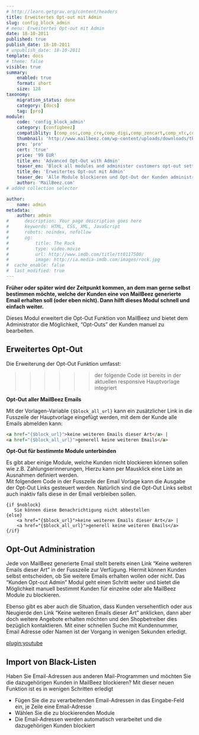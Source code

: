 ```yaml
---
# http://learn.getgrav.org/content/headers
title: Erweitertes Opt-out mit Admin
slug: config_block_admin
# menu: Erweitertes Opt-out mit Admin
date: 18-10-2011
published: true
publish_date: 18-10-2011
# unpublish_date: 18-10-2011
template: docs
# theme: false
visible: true
summary:
    enabled: true
    format: short
    size: 128
taxonomy:
    migration_status: done
    category: [docs]
    tag: [pro]
module:
    code: 'config_block_admin'
    category: [configbeez]
    compatiblity: [comp_osc,comp_cre,comp_digi,comp_zencart,comp_xtc,comp_xtcm2,comp_gambio]
    thumbnail: 'http://www.mailbeez.com/wp-content/uploads/downloads/thumbnails/2011/10/icon_325.png'
    pro: 'pro'
    cert: 'true'
    price: '99 EUR'
    title_en: 'Advanced Opt-Out with Admin'
    teaser_en: 'Block all modules and administer customers opt-out settings'
    title_de: 'Erweitertes Opt-out mit Admin'
    teaser_de: 'Alle Module blockieren und Opt-Out der Kunden administrieren'
    author: 'MailBeez.com'
# added collection selector

author:
    name: admin
metadata:
    author: admin
#      description: Your page description goes here
#      keywords: HTML, CSS, XML, JavaScript
#      robots: noindex, nofollow
#      og:
#          title: The Rock
#          type: video.movie
#          url: http://www.imdb.com/title/tt0117500/
#          image: http://ia.media-imdb.com/images/rock.jpg
#  cache_enable: false
#  last_modified: true
---
```


**Früher oder später wird der Zeitpunkt kommen, an dem man gerne selbst bestimmen möchte, welche der Kunden eine von MailBeez generierte Email erhalten soll (oder eben nicht). Dann hilft dieses Modul schnell und einfach weiter.**

Dieses Modul erweitert die Opt-Out Funktion von MailBeez und bietet dem Administrator die Möglichkeit, “Opt-Outs” der Kunden manuel zu bearbeiten.

## Erweitertes Opt-Out

Die Erweiterung der Opt-Out Funktion umfasst:

>>>>>>der folgende Code ist bereits in der aktuellen responsive Hauptvorlage integriert

**Opt-Out aller MailBeez Emails**

Mit der Vorlagen-Variable `{$block_all_url}` kann ein zusätzlicher Link in die Fusszeile der Hauptvorlage eingefügt werden, mit dem der Kunde alle Emails abmelden kann:

```html
<a href="{$block_url}">keine weiteren Emails dieser Art</a> | 
<a href="{$block_all_url}">generell keine weiteren Emails</a>
```

**Opt-Out für bestimmte Module unterbinden**

Es gibt aber einige Module, welche Kunden nicht blockieren können sollen wie z.B. Zahlungserinnerungen, Hierzu kann per Mausklick eine Liste an Ausnahmen definiert werden.  
 Mit folgendem Code in der Fusszeile der Email Vorlage kann die Ausgabe der Opt-Out Links gesteuert werden. Natürlich sind die Opt-Out Links selbst auch inaktiv falls diese in der Email verbleiben sollen.

```
{if $noblock}
   Sie können diese Benachrichtigung nicht abbestellen
{else}
    <a href="{$block_url}">keine weiteren Emails dieser Art</a> |
    <a href="{$block_all_url}">generell keine weiteren Emails</a>
{/if}
```

## Opt-Out Administration

Jede von MailBeez generierte Email stellt bereits einen Link “Keine weiteren Emails dieser Art” in der Fusszeile zur Verfügung. Hiermit können Kunden selbst entscheiden, ob Sie weitere Emails erhalten wollen oder nicht. Das “Kunden Opt-out Admin” Modul geht einen Schritt weiter und bietet die Möglichkeit manuell bestimmt Kunden für einzelne oder alle MailBeez Module zu blockieren.

Ebenso gibt es aber auch die Situation, dass Kunden versehentlich oder aus Neugierde den Link “Keine weiteren Emails dieser Art” anklicken, dann aber doch weitere Angebote erhalten möchten und den Shopbetreiber dies bezüglich kontaktieren. Mit einer schnellen Suche mit Kundennummer, Email Adresse oder Namen ist der Vorgang in wenigen Sekunden erledigt.

[plugin:youtube](https://www.youtube.com/watch?v=3yYfw8--94s)


## Import von Black-Listen

Haben Sie Email-Adressen aus anderen Mail-Programmen und möchten Sie die dazugehörigen Kunden in MailBeez blockieren? Mit dieser neuen Funktion ist es in wenigen Schritten erledigt

- Fügen Sie die zu verarbeitenden Email-Adressen in das Eingabe-Feld ein, je Zeile eine Email-Adresse
- Wählen Sie die zu blockierenden Module
- Die Email-Adressen werden automatisch verarbeitet und die dazugehörigen Kunden blockiert
